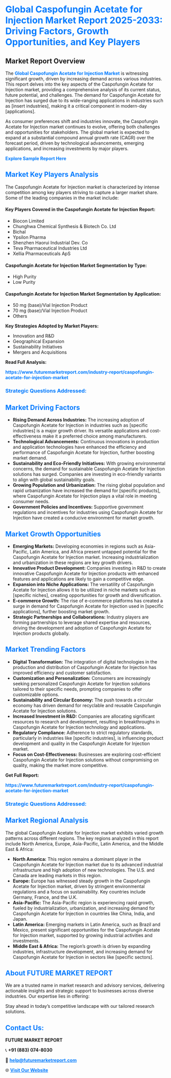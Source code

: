 <h1 style="color: #007BFF;">Global Caspofungin Acetate for Injection Market Report 2025-2033: Driving Factors, Growth Opportunities, and Key Players</h1>

<section id="overview">
<h2>Market Report Overview</h2>
<p>The <a href="https://www.futuremarketreport.com/industry-report/caspofungin-acetate-for-injection-market" style="color: #007BFF; text-decoration: none;"><strong>Global Caspofungin Acetate for Injection Market</strong></a> is witnessing significant growth, driven by increasing demand across various industries. This report delves into the key aspects of the Caspofungin Acetate for Injection market, providing a comprehensive analysis of its current status, future potential, and challenges. The demand for Caspofungin Acetate for Injection has surged due to its wide-ranging applications in industries such as [insert industries], making it a critical component in modern-day [applications].</p>
<p>As consumer preferences shift and industries innovate, the Caspofungin Acetate for Injection market continues to evolve, offering both challenges and opportunities for stakeholders. The global market is expected to expand at a substantial compound annual growth rate (CAGR) over the forecast period, driven by technological advancements, emerging applications, and increasing investments by major players.</p>
</section>

<section id="overview">
<p><a href="https://www.futuremarketreport.com/request-sample/reportId=33268" style="color: #007BFF; text-decoration: none;"><strong>Explore Sample Report Here</strong></a></p>
</section>

<section id="key-players">
<h2 style="color: #007BFF;">Market Key Players Analysis</h2>
<p>The Caspofungin Acetate for Injection market is characterized by intense competition among key players striving to capture a larger market share. Some of the leading companies in the market include:</p>
<h4>Key Players Covered in the Caspofungin Acetate for Injection Report:</h4>
<ul><li>Biocon Limited</li><li>Chunghwa Chemical Synthesis &amp; Biotech Co. Ltd</li><li>Bichal</li><li>Ypsilon Pharma</li><li>Shenzhen Haorui Industrial Dev. Co</li><li>Teva Pharmaceutical Industries Ltd</li><li>Xellia Pharmaceuticals ApS</li></ul>
<h4>Caspofungin Acetate for Injection Market Segmentation by Type:</h4>
<ul><li>High Purity</li><li>Low Purity</li></ul>

<h4>Caspofungin Acetate for Injection Market Segmentation by Application:</h4>
<ul><li>50 mg (base)/Vial Injection Product</li><li>70 mg (base)/Vial Injection Product</li><li>Others</li></ul>
<p><strong>Key Strategies Adopted by Market Players:</strong></p>
<ul>
<li>Innovation and R&D</li>
<li>Geographical Expansion</li>
<li>Sustainability Initiatives</li>
<li>Mergers and Acquisitions</li>
</ul>
</section>

<section>
<p><strong>Read Full Analysis: </strong></p><a href="https://www.futuremarketreport.com/industry-report/caspofungin-acetate-for-injection-market" style="color: #007BFF; text-decoration: none;"><strong>https://www.futuremarketreport.com/industry-report/caspofungin-acetate-for-injection-market</strong></a>
<h3 style="color: #007BFF;">Strategic Questions Addressed:</h3>
</section>

<section id="driving-factors">
<h2 style="color: #007BFF;">Market Driving Factors</h2>
<ul>
<li><strong>Rising Demand Across Industries:</strong> The increasing adoption of Caspofungin Acetate for Injection in industries such as [specific industries] is a major growth driver. Its versatile applications and cost-effectiveness make it a preferred choice among manufacturers.</li>
<li><strong>Technological Advancements:</strong> Continuous innovations in production and application technologies have enhanced the efficiency and performance of Caspofungin Acetate for Injection, further boosting market demand.</li>
<li><strong>Sustainability and Eco-Friendly Initiatives:</strong> With growing environmental concerns, the demand for sustainable Caspofungin Acetate for Injection solutions has surged. Companies are investing in eco-friendly variants to align with global sustainability goals.</li>
<li><strong>Growing Population and Urbanization:</strong> The rising global population and rapid urbanization have increased the demand for [specific products], where Caspofungin Acetate for Injection plays a vital role in meeting consumer needs.</li>
<li><strong>Government Policies and Incentives:</strong> Supportive government regulations and incentives for industries using Caspofungin Acetate for Injection have created a conducive environment for market growth.</li>
</ul>
</section>

<section id="growth-opportunities">
<h2 style="color: #007BFF;">Market Growth Opportunities</h2>
<ul>
<li><strong>Emerging Markets:</strong> Developing economies in regions such as Asia-Pacific, Latin America, and Africa present untapped potential for the Caspofungin Acetate for Injection market. Increasing industrialization and urbanization in these regions are key growth drivers.</li>
<li><strong>Innovative Product Development:</strong> Companies investing in R&D to create innovative Caspofungin Acetate for Injection products with enhanced features and applications are likely to gain a competitive edge.</li>
<li><strong>Expansion into Niche Applications:</strong> The versatility of Caspofungin Acetate for Injection allows it to be utilized in niche markets such as [specific niches], creating opportunities for growth and diversification.</li>
<li><strong>E-commerce Growth:</strong> The rise of e-commerce platforms has created a surge in demand for Caspofungin Acetate for Injection used in [specific applications], further boosting market growth.</li>
<li><strong>Strategic Partnerships and Collaborations:</strong> Industry players are forming partnerships to leverage shared expertise and resources, driving the development and adoption of Caspofungin Acetate for Injection products globally.</li>
</ul>
</section>

<section id="trending-factors">
<h2 style="color: #007BFF;">Market Trending Factors</h2>
<ul>
<li><strong>Digital Transformation:</strong> The integration of digital technologies in the production and distribution of Caspofungin Acetate for Injection has improved efficiency and customer satisfaction.</li>
<li><strong>Customization and Personalization:</strong> Consumers are increasingly seeking personalized Caspofungin Acetate for Injection solutions tailored to their specific needs, prompting companies to offer customizable options.</li>
<li><strong>Sustainability and Circular Economy:</strong> The push towards a circular economy has driven demand for recyclable and reusable Caspofungin Acetate for Injection solutions.</li>
<li><strong>Increased Investment in R&D:</strong> Companies are allocating significant resources to research and development, resulting in breakthroughs in Caspofungin Acetate for Injection technology and applications.</li>
<li><strong>Regulatory Compliance:</strong> Adherence to strict regulatory standards, particularly in industries like [specific industries], is influencing product development and quality in the Caspofungin Acetate for Injection market.</li>
<li><strong>Focus on Cost-Effectiveness:</strong> Businesses are exploring cost-efficient Caspofungin Acetate for Injection solutions without compromising on quality, making the market more competitive.</li>
</ul>
</section>

<section>
<p><strong>Get Full Report: </strong></p><a href="https://www.futuremarketreport.com/industry-report/caspofungin-acetate-for-injection-market" style="color: #007BFF; text-decoration: none;"><strong>https://www.futuremarketreport.com/industry-report/caspofungin-acetate-for-injection-market</strong></a>
<h3 style="color: #007BFF;">Strategic Questions Addressed:</h3>
</section>


<section id="regional-analysis">
<h2 style="color: #007BFF;">Market Regional Analysis</h2>
<p>The global Caspofungin Acetate for Injection market exhibits varied growth patterns across different regions. The key regions analyzed in this report include North America, Europe, Asia-Pacific, Latin America, and the Middle East & Africa:</p>
<ul>
<li><strong>North America:</strong> This region remains a dominant player in the Caspofungin Acetate for Injection market due to its advanced industrial infrastructure and high adoption of new technologies. The U.S. and Canada are leading markets in this region.</li>
<li><strong>Europe:</strong> Europe has witnessed steady growth in the Caspofungin Acetate for Injection market, driven by stringent environmental regulations and a focus on sustainability. Key countries include Germany, France, and the U.K.</li>
<li><strong>Asia-Pacific:</strong> The Asia-Pacific region is experiencing rapid growth, fueled by industrialization, urbanization, and increasing demand for Caspofungin Acetate for Injection in countries like China, India, and Japan.</li>
<li><strong>Latin America:</strong> Emerging markets in Latin America, such as Brazil and Mexico, present significant opportunities for the Caspofungin Acetate for Injection market, supported by growing industrial activities and investments.</li>
<li><strong>Middle East & Africa:</strong> The region’s growth is driven by expanding industries, infrastructure development, and increasing demand for Caspofungin Acetate for Injection in sectors like [specific sectors].</li>
</ul>
</section>

<footer>
<h2 style="color: #007BFF;">About FUTURE MARKET REPORT</h2>
<p>We are a trusted name in market research and advisory services, delivering actionable insights and strategic support to businesses across diverse industries. Our expertise lies in offering:</p>

<p>Stay ahead in today’s competitive landscape with our tailored research solutions.</p>

<h2 style="color: #007BFF;">Contact Us:</h2>
<p><strong>FUTURE MARKET REPORT</strong></p>
<p>📞 <strong>+91 (883) 074-8030</strong></p>
<p>📧 <strong><a href="mailto:help@futuremarketreport.com" style="color: #007BFF;">help@futuremarketreport.com</a></strong></p>
<p>🌐 <strong><a href="https://www.futuremarketreport.com/" style="color: #007BFF;">Visit Our Website</a></strong></p>
</footer>